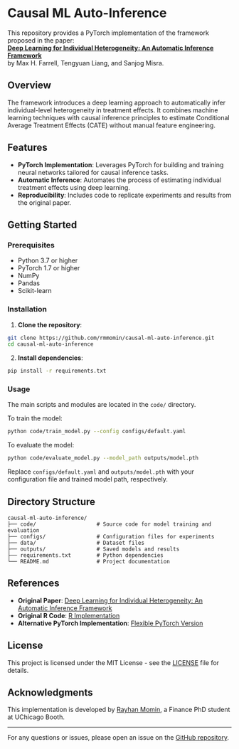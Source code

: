 
# Causal ML Auto-Inference

This repository provides a PyTorch implementation of the framework proposed in the paper:  
**[Deep Learning for Individual Heterogeneity: An Automatic Inference Framework](https://arxiv.org/abs/2006.07544)**  
by Max H. Farrell, Tengyuan Liang, and Sanjog Misra.

## Overview

The framework introduces a deep learning approach to automatically infer individual-level heterogeneity in treatment effects. It combines machine learning techniques with causal inference principles to estimate Conditional Average Treatment Effects (CATE) without manual feature engineering.

## Features

- **PyTorch Implementation**: Leverages PyTorch for building and training neural networks tailored for causal inference tasks.
- **Automatic Inference**: Automates the process of estimating individual treatment effects using deep learning.
- **Reproducibility**: Includes code to replicate experiments and results from the original paper.

## Getting Started

### Prerequisites

- Python 3.7 or higher
- PyTorch 1.7 or higher
- NumPy
- Pandas
- Scikit-learn

### Installation

1. **Clone the repository**:

```bash
git clone https://github.com/rmmomin/causal-ml-auto-inference.git
cd causal-ml-auto-inference
```

2. **Install dependencies**:

```bash
pip install -r requirements.txt
```

### Usage

The main scripts and modules are located in the `code/` directory.

To train the model:

```bash
python code/train_model.py --config configs/default.yaml
```

To evaluate the model:

```bash
python code/evaluate_model.py --model_path outputs/model.pth
```

Replace `configs/default.yaml` and `outputs/model.pth` with your configuration file and trained model path, respectively.

## Directory Structure

```
causal-ml-auto-inference/
├── code/                   # Source code for model training and evaluation
├── configs/                # Configuration files for experiments
├── data/                   # Dataset files
├── outputs/                # Saved models and results
├── requirements.txt        # Python dependencies
└── README.md               # Project documentation
```

## References

- **Original Paper**: [Deep Learning for Individual Heterogeneity: An Automatic Inference Framework](https://arxiv.org/abs/2006.07544)
- **Original R Code**: [R Implementation](https://github.com/ChicagoBoothML/DeepIV)
- **Alternative PyTorch Implementation**: [Flexible PyTorch Version](https://github.com/ChicagoBoothML/DeepIV-PyTorch)

## License

This project is licensed under the MIT License - see the [LICENSE](LICENSE) file for details.

## Acknowledgments

This implementation is developed by [Rayhan Momin](https://github.com/rmmomin), a Finance PhD student at UChicago Booth.

---

For any questions or issues, please open an issue on the [GitHub repository](https://github.com/rmmomin/causal-ml-auto-inference/issues).
